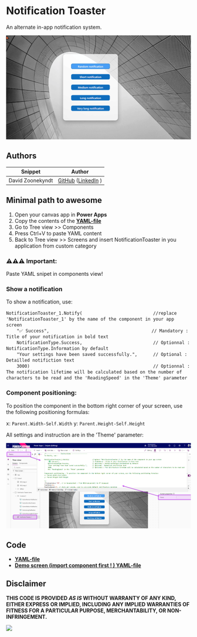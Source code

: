 # Notification Toaster

An alternate in-app notification system.

![Notification toaster](./assets/notification-toaster-demo.gif)

## Authors

Snippet|Author
--------|---------
David Zoonekyndt | [GitHub](https://github.com/DavidZoon) ([LinkedIn](https://www.linkedin.com/in/david-zoonekyndt/) )

## Minimal path to awesome

1. Open your canvas app in **Power Apps**
2. Copy the contents of the **[YAML-file](./source/notification-toaster.yaml)** 
3. Go to Tree view >> Components
4. Press Ctrl+V to paste YAML content
5. Back to Tree view >> Screens and insert NotificationToaster in you application from custom category

### ⚠️⚠️⚠️ Important:

Paste YAML snipet in components view!

### Show a notification

To show a notification, use:

```
NotificationToaster_1.Notify(                           //replace 'NotificationToaster_1' by the name of the component in your app screen
    "✅ Success",                                       // Mandatory : Title of your notification in bold text
    NotificationType.Success,                           // Optionnal : NotificationType.Information by default
    "Your settings have been saved successfully.",      // Optional : Detailled notifiction text
    3000)                                               // Optionnal : The notification lifetime will be calculated based on the number of characters to be read and the 'ReadingSpeed' in the 'Theme' parameter
```

### Component positioning:

To position the component in the bottom right corner of your screen, use the following positioning formulas:

x: `Parent.Width-Self.Width`
y: `Parent.Height-Self.Height`

All settings and instruction are in the 'Theme' parameter:

<img width="800" alt="sample_tablet_landscape" src="./assets/notification-toaster-parameters.png" />   

## Code

- **[YAML-file](./source/notification-toaster.yaml)** 
- **[Demo screen (import component first ! ) YAML-file](./source/notification-toaster-demo-screen-import-compenent-first.yaml)** 

 ## Disclaimer

**THIS CODE IS PROVIDED *AS IS* WITHOUT WARRANTY OF ANY KIND, EITHER EXPRESS OR IMPLIED, INCLUDING ANY IMPLIED WARRANTIES OF FITNESS FOR A PARTICULAR PURPOSE, MERCHANTABILITY, OR NON-INFRINGEMENT.**

<img src="https://m365-visitor-stats.azurewebsites.net/powerplatform-snippets/power-apps/notification-toaster" aria-hidden="true" />
